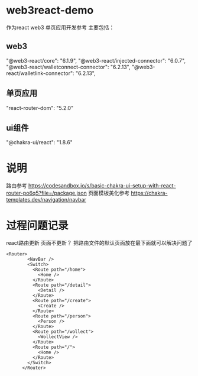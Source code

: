 # web3react-demo
作为react web3 单页应用开发参考
主要包括：
## web3
"@web3-react/core": "6.1.9",
"@web3-react/injected-connector": "6.0.7",
"@web3-react/walletconnect-connector": "6.2.13",
"@web3-react/walletlink-connector": "6.2.13",
## 单页应用
"react-router-dom": "5.2.0"

## ui组件
"@chakra-ui/react": "1.8.6"

# 说明
路由参考
https://codesandbox.io/s/basic-chakra-ui-setup-with-react-router-po6q5?file=/package.json
页面模板美化参考 
https://chakra-templates.dev/navigation/navbar



# 过程问题记录

react路由更新 页面不更新？
把路由文件的默认页面放在最下面就可以解决问题了
```
<Router>
        <NavBar />
        <Switch>
          <Route path="/home">
            <Home />
          </Route>
          <Route path="/detail">
            <Detail />
          </Route>
          <Route path="/create">
            <Create />
          </Route>
          <Route path="/person">
            <Person />
          </Route>
          <Route path="/wollect">
            <WollectView />
          </Route>
          <Route path="/">
            <Home />
          </Route>
        </Switch>
      </Router>
```